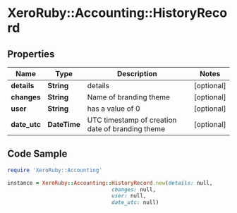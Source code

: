 # XeroRuby::Accounting::HistoryRecord

## Properties

Name | Type | Description | Notes
------------ | ------------- | ------------- | -------------
**details** | **String** | details | [optional] 
**changes** | **String** | Name of branding theme | [optional] 
**user** | **String** | has a value of 0 | [optional] 
**date_utc** | **DateTime** | UTC timestamp of creation date of branding theme | [optional] 

## Code Sample

```ruby
require 'XeroRuby::Accounting'

instance = XeroRuby::Accounting::HistoryRecord.new(details: null,
                                 changes: null,
                                 user: null,
                                 date_utc: null)
```


